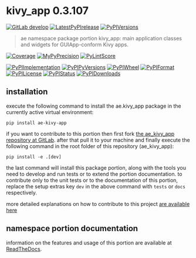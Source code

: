 <!-- THIS FILE IS EXCLUSIVELY MAINTAINED by the project ae.ae V0.3.87 -->
<!-- THIS FILE IS EXCLUSIVELY MAINTAINED by the project aedev.tpl_namespace_root V0.3.9 -->
# kivy_app 0.3.107

[![GitLab develop](https://img.shields.io/gitlab/pipeline/ae-group/ae_kivy_app/develop?logo=python)](
    https://gitlab.com/ae-group/ae_kivy_app)
[![LatestPyPIrelease](
    https://img.shields.io/gitlab/pipeline/ae-group/ae_kivy_app/release0.3.106?logo=python)](
    https://gitlab.com/ae-group/ae_kivy_app/-/tree/release0.3.106)
[![PyPIVersions](https://img.shields.io/pypi/v/ae_kivy_app)](
    https://pypi.org/project/ae-kivy-app/#history)

>ae namespace package portion kivy_app: main application classes and widgets for GUIApp-conform Kivy apps.

[![Coverage](https://ae-group.gitlab.io/ae_kivy_app/coverage.svg)](
    https://ae-group.gitlab.io/ae_kivy_app/coverage/index.html)
[![MyPyPrecision](https://ae-group.gitlab.io/ae_kivy_app/mypy.svg)](
    https://ae-group.gitlab.io/ae_kivy_app/lineprecision.txt)
[![PyLintScore](https://ae-group.gitlab.io/ae_kivy_app/pylint.svg)](
    https://ae-group.gitlab.io/ae_kivy_app/pylint.log)

[![PyPIImplementation](https://img.shields.io/pypi/implementation/ae_kivy_app)](
    https://gitlab.com/ae-group/ae_kivy_app/)
[![PyPIPyVersions](https://img.shields.io/pypi/pyversions/ae_kivy_app)](
    https://gitlab.com/ae-group/ae_kivy_app/)
[![PyPIWheel](https://img.shields.io/pypi/wheel/ae_kivy_app)](
    https://gitlab.com/ae-group/ae_kivy_app/)
[![PyPIFormat](https://img.shields.io/pypi/format/ae_kivy_app)](
    https://pypi.org/project/ae-kivy-app/)
[![PyPILicense](https://img.shields.io/pypi/l/ae_kivy_app)](
    https://gitlab.com/ae-group/ae_kivy_app/-/blob/develop/LICENSE.md)
[![PyPIStatus](https://img.shields.io/pypi/status/ae_kivy_app)](
    https://libraries.io/pypi/ae-kivy-app)
[![PyPIDownloads](https://img.shields.io/pypi/dm/ae_kivy_app)](
    https://pypi.org/project/ae-kivy-app/#files)


## installation


execute the following command to install the
ae.kivy_app package
in the currently active virtual environment:
 
```shell script
pip install ae-kivy-app
```

if you want to contribute to this portion then first fork
[the ae_kivy_app repository at GitLab](
https://gitlab.com/ae-group/ae_kivy_app "ae.kivy_app code repository").
after that pull it to your machine and finally execute the
following command in the root folder of this repository
(ae_kivy_app):

```shell script
pip install -e .[dev]
```

the last command will install this package portion, along with the tools you need
to develop and run tests or to extend the portion documentation. to contribute only to the unit tests or to the
documentation of this portion, replace the setup extras key `dev` in the above command with `tests` or `docs`
respectively.

more detailed explanations on how to contribute to this project
[are available here](
https://gitlab.com/ae-group/ae_kivy_app/-/blob/develop/CONTRIBUTING.rst)


## namespace portion documentation

information on the features and usage of this portion are available at
[ReadTheDocs](
https://ae.readthedocs.io/en/latest/_autosummary/ae.kivy_app.html#module-ae.kivy_app
"ae_kivy_app documentation").
